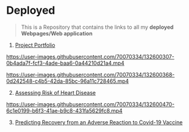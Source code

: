 # Deployed
> This is a Repository that contains the links to all my **deployed Webpages/Web application**

1) [Project Portfolio](https://invest41.github.io/AlaoDavid.github.io/)


https://user-images.githubusercontent.com/70070334/132600307-0b4ada7f-fcf3-4ade-baa6-0a44210d21a4.mp4


https://user-images.githubusercontent.com/70070334/132600368-0d242548-c4b5-42da-85bc-96a11c728465.mp4



2) [Assessing Risk of Heart Disease](https://cvs-disease.herokuapp.com)


https://user-images.githubusercontent.com/70070334/132600470-6c1e0199-b6f3-41ae-b9c8-431fa5629fc8.mp4


3) [Predicting Recovery from an Adverse Reaction to Covid-19 Vaccine](https://adv-vax.herokuapp.com/)
